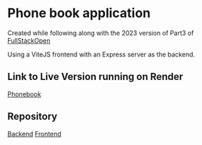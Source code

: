 # Phone book application

Created while following along with the 2023 version of Part3 of [FullStackOpen](https://fullstackopen.com/en/part3)

Using a ViteJS frontend with an Express server as the backend.

## Link to Live Version running on Render

[Phonebook](https://phonebook-nf6g.onrender.com/)

## Repository

[Backend](https://github.com/chrislange89/FullStackOpen2023_part3/tree/main)
[Frontend](https://github.com/chrislange89/FullStackOpen2023/tree/main/part2/phonebook)